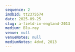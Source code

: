 ```yaml
---
sequence: 2
imdbId: tt2375574
date: 2025-09-25
slug: a-field-in-england-2013
medium: Blu-ray
venue: null
venueNotes: null
mediumNotes: 4dvd, 2013
---
```


